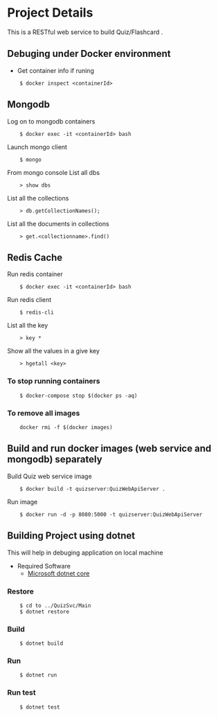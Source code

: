 # Project Details
This is a RESTful web service to build Quiz/Flashcard .

## Debuging under Docker environment 
* Get container info if runing
``` 
    $ docker inspect <containerId>
``` 
## Mongodb 
Log on to mongodb containers
```
    $ docker exec -it <containerId> bash
```
Launch mongo client
```
    $ mongo
```
From mongo console List all dbs
```
    > show dbs
```

List all the collections
```
    > db.getCollectionNames();
```

List all the documents in collections
```
    > get.<collectionname>.find()
```

## Redis Cache
Run redis container
```
    $ docker exec -it <containerId> bash
```
Run redis client
```
    $ redis-cli
```
List all the key
```
    > key *
```
Show all the values in a give key 
```
    > hgetall <key>
```

### To stop running containers
```
    $ docker-compose stop $(docker ps -aq) 
```

### To remove all images
```
    docker rmi -f $(docker images)
```

## Build and run docker images (web service and mongodb) separately 

Build Quiz web service image
```
    $ docker build -t quizserver:QuizWebApiServer .
```

Run image
```
    $ docker run -d -p 8080:5000 -t quizserver:QuizWebApiServer
```

## Building Project using dotnet 
This will help in debuging application on local machine

* Required Software
    - [Microsoft dotnet core](https://www.microsoft.com/net/core) 

### Restore 

```
    $ cd to ../QuizSvc/Main
    $ dotnet restore
```

### Build 
```
    $ dotnet build
```
### Run
```
    $ dotnet run
```
###   Run test
```
    $ dotnet test
```